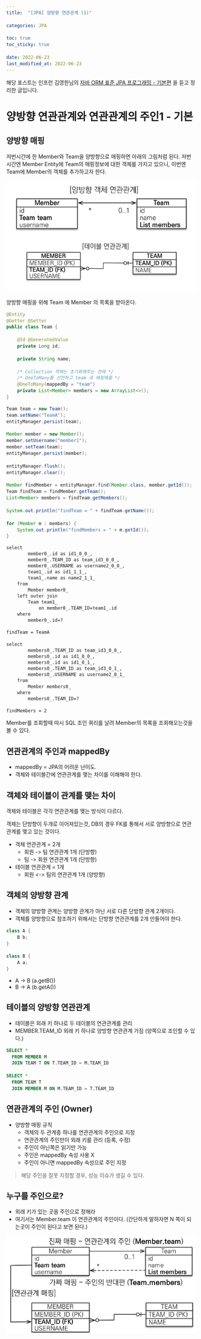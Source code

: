 ```yaml
---
title:  "[JPA] 양방향 연관관계 (1)"

categories: JPA

toc: true
toc_sticky: true

date: 2022-06-23
last_modified_at: 2022-06-23
---
```


해당 포스트는 인프런 김영한님의 [자바 ORM 표준 JPA 프로그래밍 - 기본편](https://www.inflearn.com/course/ORM-JPA-Basic/dashboard) 을 듣고 정리한 글입니다.

# 양방향 연관관계와 연관관계의 주인1 - 기본

## 양방향 매핑

저번시간에 한 Member와 Team을 양방향으로 매핑하면 아래의 그림처럼 된다. 저번시간엔 Member Entity에 Team의 매핑정보에 대한 객체를 가지고 있으니, 이번엔 Team에 Member의 객체를 추가하고자 한다.

![연관관계1](/assets/image/2022/2022-06-23/jpa001.png)

양방향 매핑을 위해 Team 에 Member 의 목록을 받아온다.

```java
@Entity
@Getter @Setter
public class Team {

    @Id @GeneratedValue
    private Long id;

    private String name;

    /* Collection 객체는 초기화해주는 관례 */
    /* OneToMany를 선언하고 team 과 매핑해줌 */
    @OneToMany(mappedBy = "team")
    private List<Member> members = new ArrayList<>();
}
```

```java
Team team = new Team();
team.setName("TeamA");
entityManager.persist(team);

Member member = new Member();
member.setUsername("member1");
member.setTeam(team);
entityManager.persist(member);

entityManager.flush();
entityManager.clear();

Member findMember = entityManager.find(Member.class, member.getId());
Team findTeam = findMember.getTeam();
List<Member> members = findTeam.getMembers();

System.out.println("findTeam = " + findTeam.getName());

for (Member m : members) {
    System.out.println("findMembers = " + m.getId());
}
```

```shell
select
        member0_.id as id1_0_0_,
        member0_.TEAM_ID as team_id3_0_0_,
        member0_.USERNAME as username2_0_0_,
        team1_.id as id1_1_1_,
        team1_.name as name2_1_1_ 
    from
        Member member0_ 
    left outer join
        Team team1_ 
            on member0_.TEAM_ID=team1_.id 
    where
        member0_.id=?
        
findTeam = TeamA

select
        members0_.TEAM_ID as team_id3_0_0_,
        members0_.id as id1_0_0_,
        members0_.id as id1_0_1_,
        members0_.TEAM_ID as team_id3_0_1_,
        members0_.USERNAME as username2_0_1_ 
    from
        Member members0_ 
    where
        members0_.TEAM_ID=?

findMembers = 2
```

Member를 조회할때 따시 SQL 조인 쿼리를 날려 Member의 목록을 조회해오는것을 볼 수 있다.

## 연관관계의 주인과 mappedBy

- mappedBy = JPA의 어려운 난이도.
- 객체와 테이블간에 연관관계를 맺는 차이를 이해해야 한다.

## 객체와 테이블이 관계를 맺는 차이

객체와 테이블은 각각 연관관계를 맺는 방식이 다르다.

객체는 단방향이 두개로 이어져있는것, DB의 경우 FK를 통해서 서로 양방향으로 연관관계를 맺고 있는 것이다.

- 객체 연관관계 = 2개
  - 회원 -> 팀 연관관계 1개 (단방향)
  - 팀 -> 회원 연관관계 1개 (단방향)
- 테이블 연관관계 = 1개
  - 회원 <-> 팀의 연관관계 1개 (양방향)

## 객체의 양방향 관계

- 객체의 양방향 관계는 양방향 관계가 아닌 서로 다른 단방향 관계 2개이다.
- 객체를 양방향으로 참조하기 위해서는 단방향 연관관계를 2개 만들어야 한다.

```java
class A {
    B b;
}

class B {
    A a;
}
```

- A -> B (a.getB())
- B -> A (b.getA())

## 테이블의 양방향 연관관계

- 테이블은 외래 키 하나로 두 테이블의 연관관계를 관리
- MEMBER.TEAM_ID 외래 키 하나로 양방향 연관관계 가짐 (양쪽으로 조인할 수 있다.)

```sql
SELECT * 
  FROM MEMBER M
  JOIN TEAM T ON T.TEAM_ID = M.TEAM_ID

SELECT *
  FROM TEAM T
  JOIN MEMBER M ON M.TEAM_ID = T.TEAM_ID
```

## 연관관계의 주인 (Owner)

- 양방향 매핑 규칙
  - 객체의 두 관계중 하나를 연관관계의 주인으로 지정
  - 연관관계의 주인만이 외래 키를 관리 (등록, 수정)
  - 주인이 아닌쪽은 읽기만 가능
  - 주인은 mappedBy 속성 사용 X
  - 주인이 아니면 mappedBy 속성으로 주인 지정

>  해당 주인을 잘못 지정할 경우, 성능 이슈가 생길 수 있다. 

## 누구를 주인으로?

- 외래 키가 있는 곳을 주인으로 정해라
- 여기서는 Member.team 이 연관관계의 주인이다. (간단하게 말하자면 N 쪽이 되는곳이 주인이 된다고 보면 된다.)

![연관관계2](/assets/image/2022/2022-06-23/jpa002.png)
